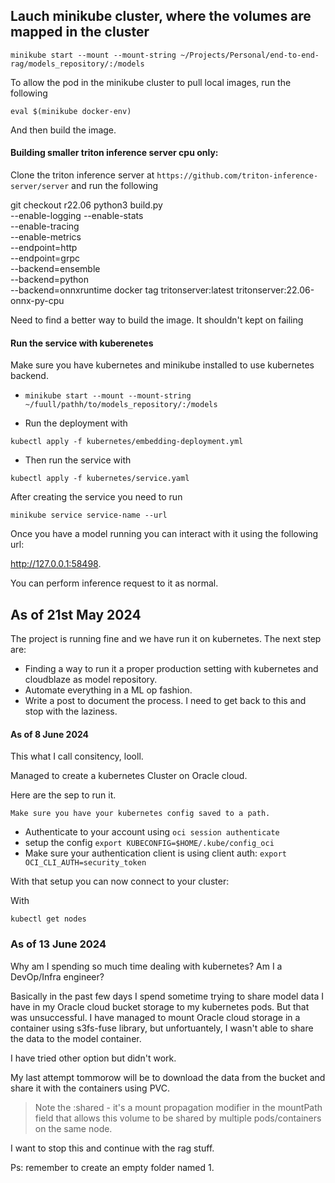 

## Lauch minikube cluster, where the volumes are mapped in the cluster

`minikube start --mount --mount-string ~/Projects/Personal/end-to-end-rag/models_repository/:/models`


To allow the pod in the minikube cluster to pull local images, run the following

`eval $(minikube docker-env)  `


And then build the image.


#### Building smaller triton inference server cpu only:

Clone the triton inference server at `https://github.com/triton-inference-server/server` and run the following

git checkout r22.06
python3 build.py  \
    --enable-logging --enable-stats\
    --enable-tracing \
    --enable-metrics \
    --endpoint=http \
    --endpoint=grpc \
    --backend=ensemble \
    --backend=python \
    --backend=onnxruntime
docker tag tritonserver:latest tritonserver:22.06-onnx-py-cpu



Need to find a better way to build the image. It shouldn't kept on failing

#### Run the service with kuberenetes


Make sure you have kubernetes and minikube installed to use kubernetes backend.

- ` minikube start --mount --mount-string ~/fuull/pathh/to/models_repository/:/models `

- Run the deployment with 

`kubectl apply -f kubernetes/embedding-deployment.yml`

- Then run the service with 

`kubectl apply -f kubernetes/service.yaml`


After creating the service you need to run 

` minikube service service-name --url  `


Once you have a model running you can interact with it using the following url:

http://127.0.0.1:58498.

You can perform inference request to it as normal.


## As of 21st May 2024

The project is running fine and we have run it on kubernetes.
The next step are:

- Finding a way to run it a proper production setting with kubernetes and cloudblaze as model repository.
- Automate everything in a ML op fashion.
- Write a post to document the process.
I need to get back to this and stop with the laziness.



#### As of 8 June 2024

This what I call consitency, looll.


Managed to create a kubernetes Cluster on Oracle cloud.

Here are the sep to run it.


`Make sure you have your kubernetes config saved to a path.`

- Authenticate to your account using `oci session authenticate`
- setup the config `export KUBECONFIG=$HOME/.kube/config_oci`
- Make sure your authentication client is using client auth: `export OCI_CLI_AUTH=security_token`

With that setup you can now connect to your cluster:

With 

`kubectl get nodes`


### As of 13 June 2024

Why am I spending so much time dealing with kubernetes? Am I a DevOp/Infra engineer?

Basically in the past few days I spend sometime trying to share model data I have in my Oracle cloud bucket storage to my kubernetes pods. But that was unsuccessful.
I have managed to mount Oracle cloud storage in a container using s3fs-fuse library, but unfortuantely, I wasn't able to share the data to the model container.

I have tried other option but didn't work.

My last attempt tommorow will be to download the data from the bucket and share it with the containers using PVC.

> Note the :shared - it's a mount propagation modifier in the mountPath field that allows this volume to be shared by multiple pods/containers on the same node.

I want to stop this and continue with the rag stuff.


Ps: remember to create an empty folder named 1.
